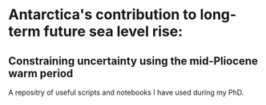 # Antarctica's contribution to long-term future sea level rise:
## Constraining uncertainty using the mid-Pliocene warm period

A repositry of useful scripts and notebooks I have used during my PhD.